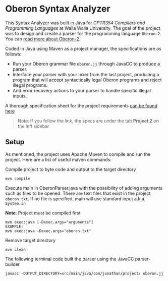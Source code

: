# Oberon Syntax Analyzer

This Syntax Analyzer was built in Java for *CPTR354 Compilers and Programming Languages* at Walla Walla University. 
The goal of the project was to design and create a parser for the programming language `Oberon-2`. 
You can [read more about Oberon-2](http://cseweb.ucsd.edu/classes/fa00/cse131a/oberon2.htm).

Coded in Java using Maven as a project manager, the specifications are as follows:
* Run your Oberon grammar file `oberon.jj` through JavaCC to produce a parser. 
* Interface your parser with your lexer from the last project, producing a program that will accept syntactically legal Oberon programs and reject illegal programs. 
* Add error recovery actions to your parser to handle specific illegal inputs.

A thorough specification sheet for the project requirements [can be found here](http://cseweb.ucsd.edu/classes/fa00/cse131a/parser.htm)

>Note: If you follow the link, the specs are under the tab **Project 2** on the left sidebar

## Setup
As mentioned, the project uses Apache Maven to compile and run the project. 
Here are a list of useful maven commands:

Compile project to byte code and output to the target directory
```
mvn compile
```
Execute main in OberonParser.java with the possibility of adding arguments such as files to be opened.
There are text files that exist in the project `oberon.txt`. If no file is specified, main will use standard input a.k.a `System.in`

**Note**: Project must be compiled first
```
mvn exec:java [-Dexec.args="arguments"]
EXAMPLE:
mvn exec:java -Dexec.args="oberon.txt"
```

Remove target directory
```
mvn clean
```

The following terminal code built the parser using the JavaCC parser-builder
```
javacc -OUTPUT_DIRECTORY=src/main/java/com/jonathan/project/ oberon.jj 
```
